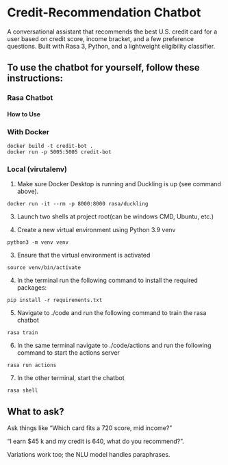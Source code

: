 # Credit-Recommendation Chatbot

A conversational assistant that recommends the best U.S. credit card for a user based on credit score, income bracket, and a few preference questions. Built with Rasa 3, Python, and a lightweight eligibility classifier.

## To use the chatbot for yourself, follow these instructions:
### Rasa Chatbot
#### How to Use

### With Docker

```
docker build -t credit-bot .
docker run -p 5005:5005 credit-bot
```
### Local (virutalenv)
1) Make sure Docker Desktop is running and Duckling is up (see command above).
```
docker run -it --rm -p 8000:8000 rasa/duckling
```
3) Launch two shells at project root(can be windows CMD, Ubuntu, etc.)
   

4) Create a new virtual environment using Python 3.9 venv

```
python3 -m venv venv
```

3) Ensure that the virtual environment is activated

```
source venv/bin/activate
```

4) In the terminal run the following command to install the required packages:

```
pip install -r requirements.txt
```

5) Navigate to ./code and run the following command to train the rasa chatbot

```
rasa train
```

6) In the same terminal navigate to ./code/actions and run the following command to start the actions server

```
rasa run actions
```

7) In the other terminal, start the chatbot

```
rasa shell
```

## What to ask? 
Ask things like “Which card fits a 720 score, mid income?”

“I earn $45 k and my credit is 640, what do you recommend?”.

Variations work too; the NLU model handles paraphrases.
